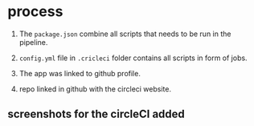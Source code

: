 # process

1. The `package.json` combine all scripts that needs to be run in the pipeline.

2. `config.yml` file in `.cricleci` folder contains all scripts in form of jobs.

3. The app was linked to github profile.

4. repo linked in github with the circleci website.

## screenshots for the circleCI added
